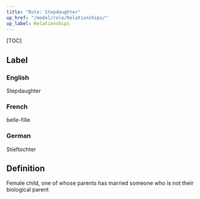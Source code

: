 ```yaml
---
title: "Role: Stepdaughter"
up_href: "/model/role/Relationships/"
up_label: Relationships
---
```


[TOC]

## Label

### English
Stepdaughter

### French
belle-fille

### German
Stieftochter

## Definition
Female child, one of whose parents has married someone who is not their biological parent
